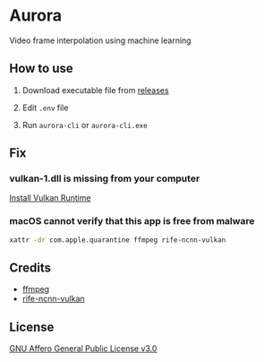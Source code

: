 # Aurora

Video frame interpolation using machine learning

## How to use

1. Download executable file from [releases](https://github.com/jerryshell/aurora/releases)

2. Edit `.env` file

3. Run `aurora-cli` or `aurora-cli.exe`

## Fix

### vulkan-1.dll is missing from your computer

[Install Vulkan Runtime](https://vulkan.lunarg.com/sdk/home)

### macOS cannot verify that this app is free from malware

```bash
xattr -dr com.apple.quarantine ffmpeg rife-ncnn-vulkan
```

## Credits

- [ffmpeg](https://ffmpeg.org)
- [rife-ncnn-vulkan](https://github.com/nihui/rife-ncnn-vulkan)

## License

[GNU Affero General Public License v3.0](LICENSE)
